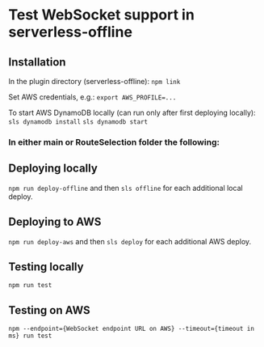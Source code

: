 # Test WebSocket support in serverless-offline

## Installation

In the plugin directory (serverless-offline): `npm link`

Set AWS credentials, e.g.: `export AWS_PROFILE=...`

To start AWS DynamoDB locally (can run only after first deploying locally): `sls dynamodb install` `sls dynamodb start`

### In either main or RouteSelection folder the following:

## Deploying locally

`npm run deploy-offline` and then `sls offline` for each additional local deploy.


## Deploying to AWS

`npm run deploy-aws` and then `sls deploy` for each additional AWS deploy.


## Testing locally

`npm run test`


## Testing on AWS

`npm --endpoint={WebSocket endpoint URL on AWS} --timeout={timeout in ms} run test`
